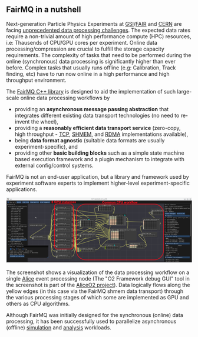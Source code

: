 ## FairMQ in a nutshell

Next-generation Particle Physics Experiments at [GSI](https://www.gsi.de)/[FAIR](https://www.gsi.de/forschungbeschleuniger/fair) and [CERN](https://home.web.cern.ch/) are facing [unprecedented data processing challenges](https://doi.org/10.1051/epjconf/201921405010). The expected data rates require a non-trivial amount of high performance compute (HPC) resources, i.e: Thausends of CPU/GPU cores per experiment. Online data processing/compression are crucial to fulfill the storage capacity requirements. The complexity of tasks that need to be performed during the online (synchronous) data processing is significantly higher than ever before. Complex tasks that usually runs offline (e.g: Calibration, Track finding, etc) have to run now online in a high performance and high throughput environment.

The [FairMQ C++ library](https://github.com/FairRootGroup/FairMQ/) is designed to aid the implementation of such large-scale online data processing workflows by

- providing an **asynchronous message passing abstraction** that integrates different existing data transport technologies (no need to re-invent the wheel),
- providing a **reasonably efficient data transport service** (zero-copy, high throughput - [TCP](https://zeromq.org/), [SHMEM](https://doi.org/10.1051/epjconf/201921405029), and [RDMA](https://doi.org/10.1051/epjconf/201921405022) implementations available),
- being **data format agnostic** (suitable data formats are usually experiment-specific), and
- providing other **basic building blocks** such as a simple state machine based execution framework and a plugin mechanism to integrate with external config/control systems.

FairMQ is not an end-user application, but a library and framework used by experiment software experts to implement higher-level experiment-specific applications.

![Screenshot of AliceO2 Debug GUI showing the data processing workflow of a single event processing node](./AliceO2DebugGUIScreenshotEPN.png)

The screenshot shows a visualization of the data processing workflow on a single [Alice](https://home.cern/science/experiments/alice) event processing node (The "O2 Framework debug GUI" tool in the screenshot is part of the [AliceO2 project](https://aliceo2group.github.io/AliceO2/)). Data logically flows along the yellow edges (in this case via the FairMQ shmem data transport) through the various processing stages of which some are implemented as GPU and others as CPU algorithms.

Although FairMQ was initially designed for the synchronous (online) data processing, it has been successfully used to parallelize asynchronous (offline) [simulation](https://doi.org/10.1051/epjconf/201921402029) and [analysis](https://doi.org/10.1051/epjconf/201921405045) workloads.
